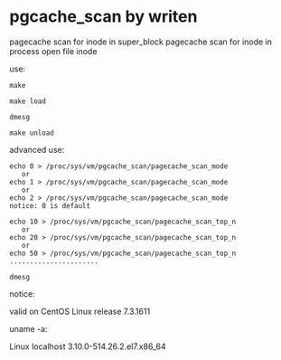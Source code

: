 # pgcache_scan by writen
pagecache scan for inode in super_block
pagecache scan for inode in process open file inode

use:

    make

    make load

    dmesg

    make unload

advanced use:    

    echo 0 > /proc/sys/vm/pgcache_scan/pagecache_scan_mode
       or
    echo 1 > /proc/sys/vm/pgcache_scan/pagecache_scan_mode
       or
    echo 2 > /proc/sys/vm/pgcache_scan/pagecache_scan_mode
    notice: 0 is default

    echo 10 > /proc/sys/vm/pgcache_scan/pagecache_scan_top_n
       or
    echo 20 > /proc/sys/vm/pgcache_scan/pagecache_scan_top_n
       or
    echo 50 > /proc/sys/vm/pgcache_scan/pagecache_scan_top_n
    ......................

    dmesg

notice:

   valid on CentOS Linux release 7.3.1611 

uname -a:

   Linux localhost 3.10.0-514.26.2.el7.x86_64


